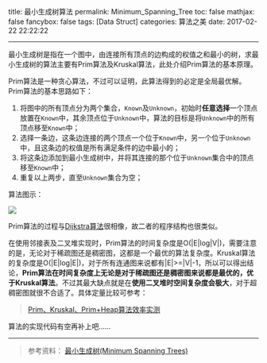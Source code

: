 title: 最小生成树算法
permalink: Minimum_Spanning_Tree
toc: false
mathjax: false
fancybox: false
tags: [Data Struct]
categories: 算法之美
date: 2017-02-22 22:22:22

---

最小生成树是指在一个图中，由连接所有顶点的边构成的权值之和最小的树，求最小生成树的算法主要有Prim算法及Kruskal算法，此处介绍Prim算法的基本原理。

<!--more-->

Prim算法是一种贪心算法，不过可以证明，此算法得到的必定是全局最优解。Prim算法的基本思路如下：

1. 将图中的所有顶点分为两个集合，`Known`及`Unknown`，初始时**任意选择**一个顶点放置在`Known`中，其余顶点位于`Unknown`中，算法的目标是将`Unknown`中的所有顶点移至`Known`中；
2. 选择一条边，这条边连接的两个顶点一个位于`Known`中，另一个位于`Unknown`中，且这条边的权值是所有满足条件的边中最小的；
3. 将这条边添加到最小生成树中，并将其连接的那个位于`Unknown`集合中的顶点移至`Known`中；
4. 重复以上两步，直至`Unknown`集合为空；

算法图示：

![](https://gmf.shengnengjin.cn/Prim%E5%9B%BE%E7%A4%BA.png)

Prim算法的过程与[Dijkstra算法](http://gaomf.cn/2017/02/03/Shortest_Path/)很相像，故二者的程序结构也很类似。

在使用邻接表及二叉堆实现时，Prim算法的时间复杂度是O(|E|log|V|)，需要注意的是，无论对于稀疏图还是稠密图，这都是一个最优的算法复杂度。Kruskal算法的复杂度是O(|E|log|E|)，对于所有连通图来说都有|E|>=|V|-1，所以可以得出结论，**Prim算法在时间复杂度上无论是对于稀疏图还是稠密图来说都是最优的，优于Kruskal算法**。不过其最大缺点就是在**使用二叉堆时空间复杂度会极大**，对于超稠密图就很不合适了。具体定量比较可参考：

> [Prim、Kruskal、Prim+Heap算法效率实测](http://blog.csdn.net/gykimo/article/details/8538275)

算法的实现代码有空再补上吧……

----------

> 参考资料：
> [最小生成树(Minimum Spanning Trees)](http://mindlee.com/2011/11/16/minimum-spanning-trees/)